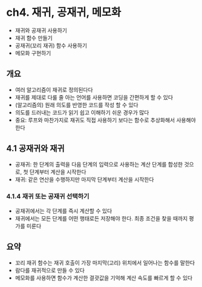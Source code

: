 # ch4. 재귀, 공재귀, 메모화

- 재귀와 공재귀 사용하기
- 재귀 함수 만들기
- 공재귀(꼬리 재귀) 함수 사용하기
- 메모화 구현하기

## 개요
- 여러 알고리즘이 재귀로 정의된다다
- 재귀를 제대로 다룰 줄 아는 언어를 사용하면 코딩을 간편하게 할 수 있다
- (알고리즘의) 원래 의도를 반영한 코드를 작성 할 수 있다
- 의도를 드러내는 코드가 읽기 쉽고 이해하기 쉬운 경우가 많다
- 중요: 루프와 마찬가지로 재귀도 직접 사용하기 보다는 함수로 추상화해서 사용해야 한다

## 4.1 공재귀와 재귀
- 공재귀: 한 단계의 출력을 다음 단계의 입력으로 사용하는 계산 단계를 합성한 것으로, 첫 단계부터 계산을 시작한다
- 재귀: 같은 연산을 수행하지만 마지막 단계부터 계산을 시작한다

### 4.1.4 재귀 또는 공재귀 선택하기
- 공재귀에서는 각 단계를 즉시 계산할 수 있다
- 재귀에서는 모든 단계를 어떤 행태로든 저장해야 한다. 최종 조건을 찾을 때까지 평가를 미룬다


## 요약
- 꼬리 재귀 함수는 재귀 호출이 가장 마지막(고리) 위치에서 일어나는 함수를 말한다
- 람다를 재귀적으로 만들 수 있다
- 메모화를 사용하면 함수가 계산한 결괏값을 기억해 계산 속도를 빠르게 할 수 있다

